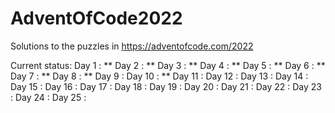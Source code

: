 # AdventOfCode2022
Solutions to the puzzles in https://adventofcode.com/2022

Current status:
Day 1  : **
Day 2  : **
Day 3  : **
Day 4  : **
Day 5  : **
Day 6  : **
Day 7  : **
Day 8  : **
Day 9  : 
Day 10 : **
Day 11 : 
Day 12 : 
Day 13 : 
Day 14 : 
Day 15 : 
Day 16 : 
Day 17 : 
Day 18 : 
Day 19 : 
Day 20 : 
Day 21 : 
Day 22 : 
Day 23 : 
Day 24 : 
Day 25 : 